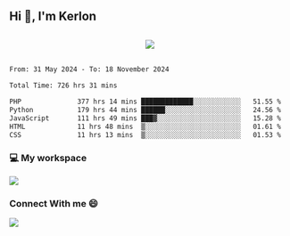 ## Hi 👋, I'm Kerlon

<p align="center" style="margin: 30px;">
 
 <img src="https://skillicons.dev/icons?i=html,css,bootstrap,js,nodejs,jquery,python,flask,php,mysql,lua,sqlite,firebase">


</p>
<!--START_SECTION:waka-->

```txt
From: 31 May 2024 - To: 18 November 2024

Total Time: 726 hrs 31 mins

PHP              377 hrs 14 mins █████████████░░░░░░░░░░░░   51.55 %
Python           179 hrs 44 mins ██████░░░░░░░░░░░░░░░░░░░   24.56 %
JavaScript       111 hrs 49 mins ███▓░░░░░░░░░░░░░░░░░░░░░   15.28 %
HTML             11 hrs 48 mins  ▒░░░░░░░░░░░░░░░░░░░░░░░░   01.61 %
CSS              11 hrs 13 mins  ▒░░░░░░░░░░░░░░░░░░░░░░░░   01.53 %
```

<!--END_SECTION:waka-->


<p align="center">
 <h3>💻 My workspace</h3>
    <img src="https://skillicons.dev/icons?i=mint" />
</p>

<p align="center">
 <h3>Connect With me 😄</h3> 
    <a href="https://www.linkedin.com/in/kerlon-fernandes"><img src="https://skillicons.dev/icons?i=linkedin" />
  </a>
</p>



